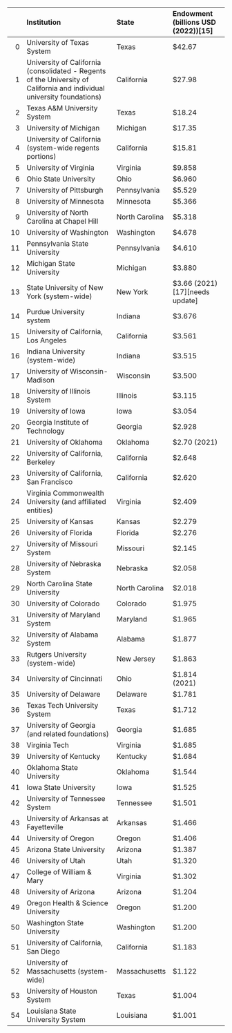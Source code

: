 |    | Institution                                                                                                             | State          | Endowment (billions USD (2022))[15]   |
|---:|:------------------------------------------------------------------------------------------------------------------------|:---------------|:--------------------------------------|
|  0 | University of Texas System                                                                                              | Texas          | $42.67                                |
|  1 | University of California (consolidated - Regents of the University of California and individual university foundations) | California     | $27.98                                |
|  2 | Texas A&M University System                                                                                             | Texas          | $18.24                                |
|  3 | University of Michigan                                                                                                  | Michigan       | $17.35                                |
|  4 | University of California (system-wide regents portions)                                                                 | California     | $15.81                                |
|  5 | University of Virginia                                                                                                  | Virginia       | $9.858                                |
|  6 | Ohio State University                                                                                                   | Ohio           | $6.960                                |
|  7 | University of Pittsburgh                                                                                                | Pennsylvania   | $5.529                                |
|  8 | University of Minnesota                                                                                                 | Minnesota      | $5.366                                |
|  9 | University of North Carolina at Chapel Hill                                                                             | North Carolina | $5.318                                |
| 10 | University of Washington                                                                                                | Washington     | $4.678                                |
| 11 | Pennsylvania State University                                                                                           | Pennsylvania   | $4.610                                |
| 12 | Michigan State University                                                                                               | Michigan       | $3.880                                |
| 13 | State University of New York (system-wide)                                                                              | New York       | $3.66 (2021)[17][needs update]        |
| 14 | Purdue University system                                                                                                | Indiana        | $3.676                                |
| 15 | University of California, Los Angeles                                                                                   | California     | $3.561                                |
| 16 | Indiana University (system-wide)                                                                                        | Indiana        | $3.515                                |
| 17 | University of Wisconsin-Madison                                                                                         | Wisconsin      | $3.500                                |
| 18 | University of Illinois System                                                                                           | Illinois       | $3.115                                |
| 19 | University of Iowa                                                                                                      | Iowa           | $3.054                                |
| 20 | Georgia Institute of Technology                                                                                         | Georgia        | $2.928                                |
| 21 | University of Oklahoma                                                                                                  | Oklahoma       | $2.70 (2021)                          |
| 22 | University of California, Berkeley                                                                                      | California     | $2.648                                |
| 23 | University of California, San Francisco                                                                                 | California     | $2.620                                |
| 24 | Virginia Commonwealth University (and affiliated entities)                                                              | Virginia       | $2.409                                |
| 25 | University of Kansas                                                                                                    | Kansas         | $2.279                                |
| 26 | University of Florida                                                                                                   | Florida        | $2.276                                |
| 27 | University of Missouri System                                                                                           | Missouri       | $2.145                                |
| 28 | University of Nebraska System                                                                                           | Nebraska       | $2.058                                |
| 29 | North Carolina State University                                                                                         | North Carolina | $2.018                                |
| 30 | University of Colorado                                                                                                  | Colorado       | $1.975                                |
| 31 | University of Maryland System                                                                                           | Maryland       | $1.965                                |
| 32 | University of Alabama System                                                                                            | Alabama        | $1.877                                |
| 33 | Rutgers University (system-wide)                                                                                        | New Jersey     | $1.863                                |
| 34 | University of Cincinnati                                                                                                | Ohio           | $1.814 (2021)                         |
| 35 | University of Delaware                                                                                                  | Delaware       | $1.781                                |
| 36 | Texas Tech University System                                                                                            | Texas          | $1.712                                |
| 37 | University of Georgia (and related foundations)                                                                         | Georgia        | $1.685                                |
| 38 | Virginia Tech                                                                                                           | Virginia       | $1.685                                |
| 39 | University of Kentucky                                                                                                  | Kentucky       | $1.684                                |
| 40 | Oklahoma State University                                                                                               | Oklahoma       | $1.544                                |
| 41 | Iowa State University                                                                                                   | Iowa           | $1.525                                |
| 42 | University of Tennessee System                                                                                          | Tennessee      | $1.501                                |
| 43 | University of Arkansas at Fayetteville                                                                                  | Arkansas       | $1.466                                |
| 44 | University of Oregon                                                                                                    | Oregon         | $1.406                                |
| 45 | Arizona State University                                                                                                | Arizona        | $1.387                                |
| 46 | University of Utah                                                                                                      | Utah           | $1.320                                |
| 47 | College of William & Mary                                                                                               | Virginia       | $1.302                                |
| 48 | University of Arizona                                                                                                   | Arizona        | $1.204                                |
| 49 | Oregon Health & Science University                                                                                      | Oregon         | $1.200                                |
| 50 | Washington State University                                                                                             | Washington     | $1.200                                |
| 51 | University of California, San Diego                                                                                     | California     | $1.183                                |
| 52 | University of Massachusetts (system-wide)                                                                               | Massachusetts  | $1.122                                |
| 53 | University of Houston System                                                                                            | Texas          | $1.004                                |
| 54 | Louisiana State University System                                                                                       | Louisiana      | $1.001                                |